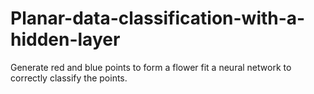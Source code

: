 # Planar-data-classification-with-a-hidden-layer
Generate red and blue points to form a flower fit a neural network to correctly classify the points.
